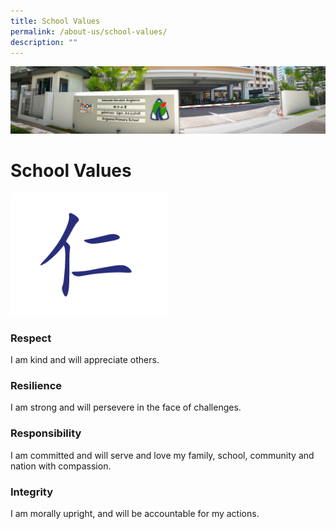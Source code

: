 ```yaml
---
title: School Values
permalink: /about-us/school-values/
description: ""
---
```

![](/images/About%20Us.jpg)

School Values
=============

<img src="/images/REN.png" style="width:50%">

### **Respect**

I am kind and will appreciate others.

### **Resilience**

I am strong and will persevere in the face of challenges.

### **Responsibility**

I am committed and will serve and love my family, school, community and nation with compassion.

### **Integrity**

I am morally upright, and will be accountable for my actions.
